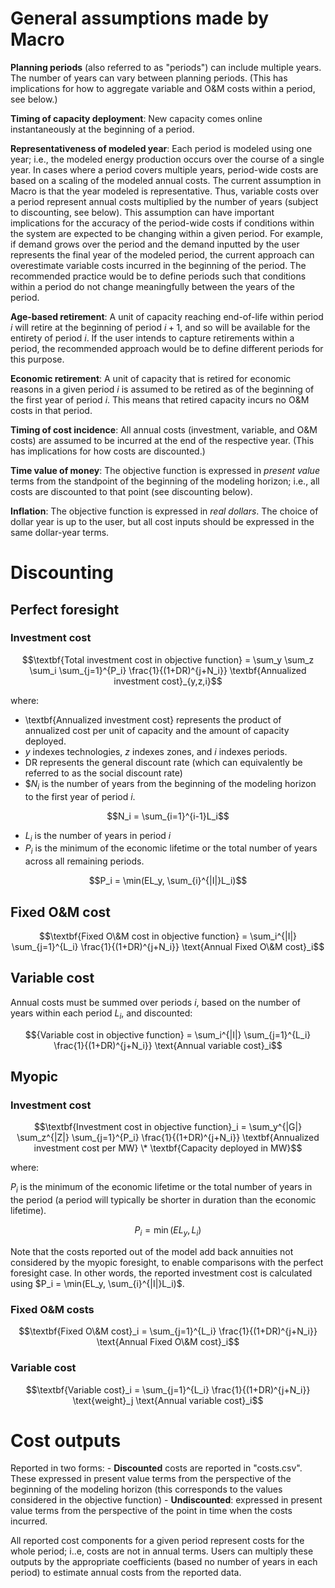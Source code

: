 # General assumptions made by Macro

**Planning periods** (also referred to as "periods") can include multiple years. The number of years can vary between planning periods. (This has implications for how to aggregate variable and O&M costs within a period, see below.)

**Timing of capacity deployment**: New capacity comes online instantaneously at the beginning of a period. 

**Representativeness of modeled year**: Each period is modeled using one year; i.e., the modeled energy production occurs over the course of a single year. In cases where a period covers multiple years, period-wide costs are based on a scaling of the modeled annual costs. The current assumption in Macro is that the year modeled is representative. Thus, variable costs over a period represent annual costs multiplied by the number of years (subject to discounting, see below). This assumption can have important implications for the accuracy of the period-wide costs if conditions within the system are expected to be changing within a given period. For example, if demand grows over the period and the demand inputted by the user represents the final year of the modeled period, the current approach can overestimate variable costs incurred in the beginning of the period. The recommended practice would be to define periods such that conditions within a period do not change meaningfully between the years of the period. 

**Age-based retirement**: A unit of capacity reaching end-of-life within period $i$ will retire at the beginning of period $i+1$, and so will be available for the entirety of period $i$.  If the user intends to capture retirements within a period, the recommended approach would be to define different periods for this purpose.

**Economic retirement**: A unit of capacity that is retired for economic reasons in a given period $i$ is assumed to be retired as of the beginning of the first year of period $i$. This means that retired capacity incurs no O&M costs in that period.

**Timing of cost incidence**: All annual costs (investment, variable, and O&M costs) are assumed to be incurred at the end of the respective year. (This has implications for how costs are discounted.)

**Time value of money**: The objective function is expressed in *present value* terms from the standpoint of the beginning of the modeling horizon; i.e., all costs are discounted to that point (see discounting below). 

**Inflation**: The objective function is expressed in *real dollars*. The choice of dollar year is up to the user, but all cost inputs should be expressed in the same dollar-year terms. 

# Discounting

## Perfect foresight

### Investment cost

$$\textbf{Total investment cost in objective function} = \sum_y \sum_z \sum_i \sum_{j=1}^{P_i} \frac{1}{(1+DR)^{j+N_i}} \textbf{Annualized investment cost}_{y,z,i}$$

where: 
- \textbf{Annualized investment cost} represents the product of annualized cost per unit of capacity and the amount of capacity deployed.
- $y$ indexes technologies, $z$ indexes zones, and $i$ indexes periods.
- DR represents the general discount rate (which can equivalently be referred to as the social discount rate)
- $$N_i$ is the number of years from the beginning of the modeling horizon to the first year of period $i$.

$$N_i = \sum_{i=1}^{i-1}L_i$$

- $L_i$ is the number of years in period $i$
- $P_i$ is the minimum of the economic lifetime or the total number of years across all remaining periods.

$$P_i = \min(EL_y, \sum_{i}^{|I|}L_i)$$


## Fixed O&M cost

$$\textbf{Fixed O\&M cost in objective function} = \sum_i^{|I|} \sum_{j=1}^{L_i} \frac{1}{(1+DR)^{j+N_i}} \text{Annual Fixed O\&M cost}_i$$

## Variable cost

 Annual costs must be summed over periods $i$, based on the number of years within each period $L_i$, and discounted:

$${Variable cost in objective function} = \sum_i^{|I|} \sum_{j=1}^{L_i} \frac{1}{(1+DR)^{j+N_i}} \text{Annual variable cost}_i$$

## Myopic

### Investment cost

$$\textbf{Investment cost in objective function}_i = \sum_y^{|G|} \sum_z^{|Z|} \sum_{j=1}^{P_i} \frac{1}{(1+DR)^{j+N_i}} \textbf{Annualized investment cost per MW} \* \textbf{Capacity deployed in MW}$$

where:

$P_i$ is the minimum of the economic lifetime or the total number of years in the period (a period will typically be shorter in duration than the economic lifetime). 

$$P_i = \min(EL_y, L_i)$$

Note that the costs reported out of the model add back annuities not considered by the myopic foresight, to enable comparisons with the perfect foresight case. In other words, the reported investment cost is calculated using $P_i = \min(EL_y, \sum_{i}^{|I|}L_i)$.

### Fixed O&M costs

$$\textbf{Fixed O\&M cost}_i = \sum_{j=1}^{L_i} \frac{1}{(1+DR)^{j+N_i}} \text{Annual Fixed O\&M cost}_i$$

### Variable cost

$$\textbf{Variable cost}_i = \sum_{j=1}^{L_i} \frac{1}{(1+DR)^{j+N_i}} \text{weight}_j \text{Annual variable cost}_i$$


# Cost outputs

Reported in two forms:
    - **Discounted** costs are reported in "costs.csv". These expressed in present value terms from the perspective of the beginning of the modeling horizon (this corresponds to the values considered in the objective function)
    - **Undiscounted**: expressed in present value terms from the perspective of the point in time when the costs incurred.

All reported cost components for a given period represent costs for the whole period; i..e, costs are not in annual terms. Users can multiply these outputs by the appropriate coefficients (based no number of years in each period) to estimate annual costs from the reported data.




